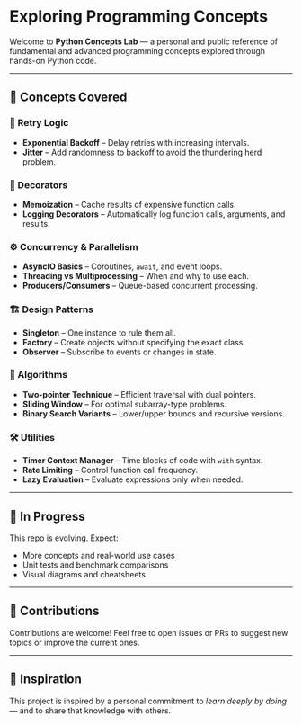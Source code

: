 # Exploring Programming Concepts

Welcome to **Python Concepts Lab** — a personal and public reference of fundamental and advanced programming concepts explored through hands-on Python code.

---

## 📘 Concepts Covered

### 🔁 Retry Logic
- **Exponential Backoff** – Delay retries with increasing intervals.
- **Jitter** – Add randomness to backoff to avoid the thundering herd problem.

### 🧩 Decorators
- **Memoization** – Cache results of expensive function calls.
- **Logging Decorators** – Automatically log function calls, arguments, and results.

### ⚙️ Concurrency & Parallelism
- **AsyncIO Basics** – Coroutines, `await`, and event loops.
- **Threading vs Multiprocessing** – When and why to use each.
- **Producers/Consumers** – Queue-based concurrent processing.

### 🏗️ Design Patterns
- **Singleton** – One instance to rule them all.
- **Factory** – Create objects without specifying the exact class.
- **Observer** – Subscribe to events or changes in state.

### 🧠 Algorithms
- **Two-pointer Technique** – Efficient traversal with dual pointers.
- **Sliding Window** – For optimal subarray-type problems.
- **Binary Search Variants** – Lower/upper bounds and recursive versions.

### 🛠️ Utilities
- **Timer Context Manager** – Time blocks of code with `with` syntax.
- **Rate Limiting** – Control function call frequency.
- **Lazy Evaluation** – Evaluate expressions only when needed.

---

## 🚧 In Progress

This repo is evolving. Expect:
- More concepts and real-world use cases
- Unit tests and benchmark comparisons
- Visual diagrams and cheatsheets

---

## 🤝 Contributions

Contributions are welcome! Feel free to open issues or PRs to suggest new topics or improve the current ones.

---

## 🧠 Inspiration

This project is inspired by a personal commitment to _learn deeply by doing_ — and to share that knowledge with others.
